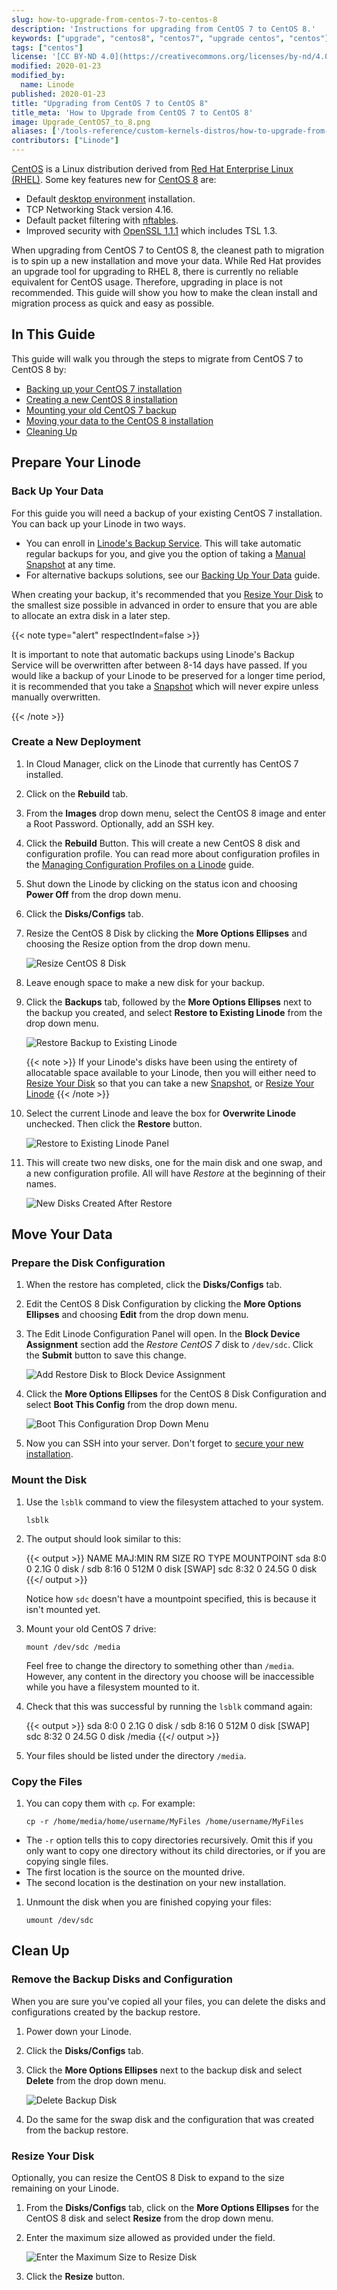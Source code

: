 ```yaml
---
slug: how-to-upgrade-from-centos-7-to-centos-8
description: 'Instructions for upgrading from CentOS 7 to CentOS 8.'
keywords: ["upgrade", "centos8", "centos7", "upgrade centos", "centos"]
tags: ["centos"]
license: '[CC BY-ND 4.0](https://creativecommons.org/licenses/by-nd/4.0)'
modified: 2020-01-23
modified_by:
  name: Linode
published: 2020-01-23
title: "Upgrading from CentOS 7 to CentOS 8"
title_meta: 'How to Upgrade from CentOS 7 to CentOS 8'
image: Upgrade_CentOS7_to_8.png
aliases: ['/tools-reference/custom-kernels-distros/how-to-upgrade-from-centos-7-to-centos-8/']
contributors: ["Linode"]
---
```


[CentOS](https://www.centos.org) is a Linux distribution derived from [Red Hat Enterprise Linux (RHEL)](https://www.redhat.com/en/technologies/linux-platforms/enterprise-linux). Some key features new for [CentOS 8](https://wiki.centos.org/Manuals/ReleaseNotes/CentOS8.1905) are:

- Default [desktop environment](https://www.gnome.org) installation.
- TCP Networking Stack version 4.16.
- Default packet filtering with [nftables](https://en.wikipedia.org/wiki/Nftables).
- Improved security with [OpenSSL 1.1.1](https://www.openssl.org/news/openssl-1.1.1-notes.html) which includes TSL 1.3.

When upgrading from CentOS 7 to CentOS 8, the cleanest path to migration is to spin up a new installation and move your data. While Red Hat provides an upgrade tool for upgrading to RHEL 8, there is currently no reliable equivalent for CentOS usage. Therefore, upgrading in place is not recommended. This guide will show you how to make the clean install and migration process as quick and easy as possible.

## In This Guide
This guide will walk you through the steps to migrate from CentOS 7 to CentOS 8 by:

- [Backing up your CentOS 7 installation](#back-up-your-data)
- [Creating a new CentOS 8 installation](#create-a-new-deployment)
- [Mounting your old CentOS 7 backup](#mount-the-disk)
- [Moving your data to the CentOS 8 installation](#copy-the-files)
- [Cleaning Up](#clean-up)

## Prepare Your Linode

### Back Up Your Data
For this guide you will need a backup of your existing CentOS 7 installation. You can back up your Linode in two ways.

- You can enroll in [Linode's Backup Service](/docs/products/storage/backups/). This will take automatic regular backups for you, and give you the option of taking a [Manual Snapshot](/docs/products/storage/backups/#take-a-manual-snapshot) at any time.
- For alternative backups solutions, see our [Backing Up Your Data](/docs/guides/backing-up-your-data/) guide.

When creating your backup, it's recommended that you [Resize Your Disk](/docs/products/compute/compute-instances/guides/disks-and-storage/) to the smallest size possible in advanced in order to ensure that you are able to allocate an extra disk in a later step.

{{< note type="alert" respectIndent=false >}}

It is important to note that automatic backups using Linode's Backup Service will be overwritten after between 8-14 days have passed. If you would like a backup of your Linode to be preserved for a longer time period, it is recommended that you take a [Snapshot](/docs/products/storage/backups/#take-a-manual-snapshot) which will never expire unless manually overwritten.

{{< /note >}}

### Create a New Deployment

1.  In Cloud Manager, click on the Linode that currently has CentOS 7 installed.

1.  Click on the **Rebuild** tab.

1.  From the **Images** drop down menu, select the CentOS 8 image and enter a Root Password. Optionally, add an SSH key.

1.  Click the **Rebuild** Button. This will create a new CentOS 8 disk and configuration profile. You can read more about configuration profiles in the [Managing Configuration Profiles on a Linode](/docs/products/compute/compute-instances/guides/configuration-profiles/) guide.

1.  Shut down the Linode by clicking on the status icon and choosing **Power Off** from the drop down menu.

1.  Click the **Disks/Configs** tab.

1.  Resize the CentOS 8 Disk by clicking the **More Options Ellipses** and choosing the Resize option from the drop down menu.

    ![Resize CentOS 8 Disk](upgrade-centos8-resize-centos8-disk.png "Resize CentOS 8 Disk")

1.  Leave enough space to make a new disk for your backup.

1.  Click the **Backups** tab, followed by the **More Options Ellipses** next to the backup you created, and select **Restore to Existing Linode** from the drop down menu.

    ![Restore Backup to Existing Linode](upgrade-centos8-restore-to-existing.png "Restore Backup to Existing Linode")

    {{< note >}}
    If your Linode's disks have been using the entirety of allocatable space available to your Linode, then you will either need to [Resize Your Disk](/docs/products/compute/compute-instances/guides/disks-and-storage/) so that you can take a new [Snapshot](/docs/products/storage/backups/#take-a-manual-snapshot), or [Resize Your Linode](/docs/products/compute/compute-instances/guides/resize/)
    {{< /note >}}

1.  Select the current Linode and leave the box for **Overwrite Linode** unchecked. Then click the **Restore** button.

    ![Restore to Existing Linode Panel](upgrade-centos8-restore-backup-panel.png "Restore to Existing Linode Panel")

1.  This will create two new disks, one for the main disk and one swap, and a new configuration profile. All will have *Restore* at the beginning of their names.

    ![New Disks Created After Restore](upgrade-centos8-new-disks-after-restore.png "New Disks Created After Restore")

## Move Your Data

### Prepare the Disk Configuration

1.  When the restore has completed, click the **Disks/Configs** tab.

1.  Edit the CentOS 8 Disk Configuration by clicking the **More Options Ellipses** and choosing **Edit** from the drop down menu.

1.  The Edit Linode Configuration Panel will open. In the **Block Device Assignment** section add the *Restore CentOS 7* disk to `/dev/sdc`. Click the **Submit** button to save this change.

    ![Add Restore Disk to Block Device Assignment](upgrade-centos8-block-device-assignment.png "Add Restore Disk to Block Device Assignment")

1.  Click the **More Options Ellipses** for the CentOS 8 Disk Configuration and select **Boot This Config** from the drop down menu.

    ![Boot This Configuration Drop Down Menu](upgrade-centos8-boot-this-config.png "Boot This Configuration Drop Down Menu")

1.  Now you can SSH into your server. Don't forget to [secure your new installation](/docs/products/compute/compute-instances/guides/set-up-and-secure/).

### Mount the Disk

1.  Use the `lsblk` command to view the filesystem attached to your system.

        lsblk

1.  The output should look similar to this:

    {{< output >}}
NAME MAJ:MIN RM  SIZE RO TYPE MOUNTPOINT
sda    8:0    0  2.1G  0 disk /
sdb    8:16   0  512M  0 disk [SWAP]
sdc    8:32   0 24.5G  0 disk
{{</ output >}}

    Notice how `sdc` doesn't have a mountpoint specified, this is because it isn't mounted yet.

1.  Mount your old CentOS 7 drive:

        mount /dev/sdc /media

    Feel free to change the directory to something other than `/media`. However, any content in the directory you choose will be inaccessible while you have a filesystem mounted to it.

1.  Check that this was successful by running the `lsblk` command again:

    {{< output >}}
sda    8:0    0  2.1G  0 disk /
sdb    8:16   0  512M  0 disk [SWAP]
sdc    8:32   0 24.5G  0 disk /media
{{</ output >}}

1.  Your files should be listed under the directory `/media`.

### Copy the Files

1.  You can copy them with `cp`. For example:

        cp -r /home/media/home/username/MyFiles /home/username/MyFiles

  - The `-r` option tells this to copy directories recursively. Omit this if you only want to copy one directory without its child directories, or if you are copying single files.
  - The first location is the source on the mounted drive.
  - The second location is the destination on your new installation.

1.  Unmount the disk when you are finished copying your files:

        umount /dev/sdc

## Clean Up

### Remove the Backup Disks and Configuration
When you are sure you've copied all your files, you can delete the disks and configurations created by the backup restore.

1.  Power down your Linode.

1.  Click the **Disks/Configs** tab.

1.  Click the **More Options Ellipses** next to the backup disk and select **Delete** from the drop down menu.

    ![Delete Backup Disk](upgrade-centos8-delete-backup-disk.png "Delete Backup Disk")

1.  Do the same for the swap disk and the configuration that was created from the backup restore.

### Resize Your Disk

Optionally, you can resize the CentOS 8 Disk to expand to the size remaining on your Linode.

1.  From the **Disks/Configs** tab, click on the **More Options Ellipses** for the CentOS 8 disk and select **Resize** from the drop down menu.

1.  Enter the maximum size allowed as provided under the field.

    ![Enter the Maximum Size to Resize Disk](upgrade-centos8-cleanup-resize-entire-disk.png "Enter the Maximum Size to Resize Disk")

1.  Click the **Resize** button.
